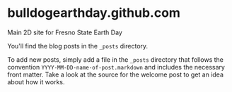 # bulldogearthday.github.com
Main 2D site for Fresno State Earth Day

You'll find the blog posts in the `_posts` directory.

To add new posts, simply add a file in the `_posts` directory that follows the convention `YYYY-MM-DD-name-of-post.markdown` and includes the necessary front matter. Take a look at the source for the welcome post to get an idea about how it works.

